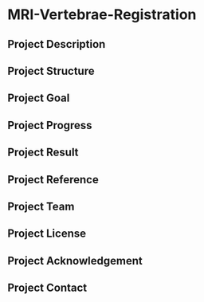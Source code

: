 # MRI-Vertebrae-Registration

## Project Description

## Project Structure

## Project Goal

## Project Progress

## Project Result

## Project Reference

## Project Team

## Project License

## Project Acknowledgement

## Project Contact